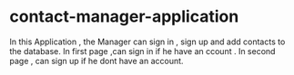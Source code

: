 # contact-manager-application
In this Application , the Manager can sign in , sign up and add contacts to the database.
In first page ,can sign in if he have an ccount .
In second page , can sign up if he dont have an account.
